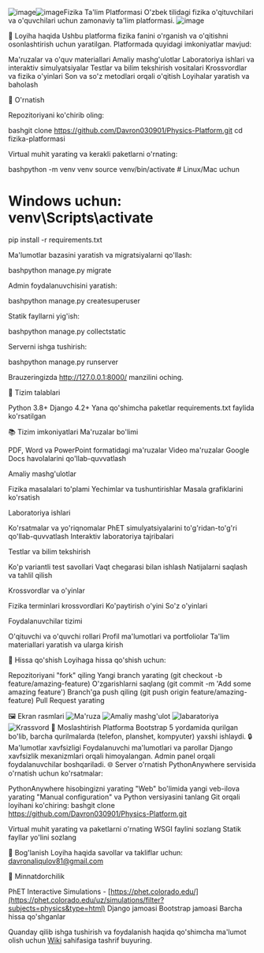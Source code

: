 ![image](https://github.com/user-attachments/assets/b0f3bb5e-d219-4076-a90e-161aaca9afd2)![image](https://github.com/user-attachments/assets/42f831c2-d6b8-4d4e-aee8-5399315a8504)Fizika Ta'lim Platformasi
O'zbek tilidagi fizika o'qituvchilari va o'quvchilari uchun zamonaviy ta'lim platformasi.
![image](https://github.com/user-attachments/assets/02facae7-121f-4817-8ee9-d595c429e8c7)

🌟 Loyiha haqida
Ushbu platforma fizika fanini o'rganish va o'qitishni osonlashtirish uchun yaratilgan. Platformada quyidagi imkoniyatlar mavjud:

Ma'ruzalar va o'quv materiallari
Amaliy mashg'ulotlar
Laboratoriya ishlari va interaktiv simulyatsiyalar
Testlar va bilim tekshirish vositalari
Krossvordlar va fizika o'yinlari
Son va so'z metodlari orqali o'qitish
Loyihalar yaratish va baholash

🚀 O'rnatish

Repozitoriyani ko'chirib oling:

bashgit clone https://github.com/Davron030901/Physics-Platform.git
cd fizika-platformasi

Virtual muhit yarating va kerakli paketlarni o'rnating:

bashpython -m venv venv
source venv/bin/activate  # Linux/Mac uchun
# Windows uchun: venv\Scripts\activate

pip install -r requirements.txt

Ma'lumotlar bazasini yaratish va migratsiyalarni qo'llash:

bashpython manage.py migrate

Admin foydalanuvchisini yaratish:

bashpython manage.py createsuperuser

Statik fayllarni yig'ish:

bashpython manage.py collectstatic

Serverni ishga tushirish:

bashpython manage.py runserver

Brauzeringizda http://127.0.0.1:8000/ manzilini oching.

🔧 Tizim talablari

Python 3.8+
Django 4.2+
Yana qo'shimcha paketlar requirements.txt faylida ko'rsatilgan

📚 Tizim imkoniyatlari
Ma'ruzalar bo'limi

PDF, Word va PowerPoint formatidagi ma'ruzalar
Video ma'ruzalar
Google Docs havolalarini qo'llab-quvvatlash

Amaliy mashg'ulotlar

Fizika masalalari to'plami
Yechimlar va tushuntirishlar
Masala grafiklarini ko'rsatish

Laboratoriya ishlari

Ko'rsatmalar va yo'riqnomalar
PhET simulyatsiyalarini to'g'ridan-to'g'ri qo'llab-quvvatlash
Interaktiv laboratoriya tajribalari

Testlar va bilim tekshirish

Ko'p variantli test savollari
Vaqt chegarasi bilan ishlash
Natijalarni saqlash va tahlil qilish

Krossvordlar va o'yinlar

Fizika terminlari krossvordlari
Ko'paytirish o'yini
So'z o'yinlari

Foydalanuvchilar tizimi

O'qituvchi va o'quvchi rollari
Profil ma'lumotlari va portfoliolar
Ta'lim materiallari yaratish va ularga kirish

🤝 Hissa qo'shish
Loyihaga hissa qo'shish uchun:

Repozitoriyani "fork" qiling
Yangi branch yarating (git checkout -b feature/amazing-feature)
O'zgarishlarni saqlang (git commit -m 'Add some amazing feature')
Branch'ga push qiling (git push origin feature/amazing-feature)
Pull Request yarating

🖼️ Ekran rasmlari
  ![Ma'ruza](https://github.com/user-attachments/assets/3a8ffac1-e562-4680-9182-8627ee619e8f)
![Amaliy mashg'ulot](https://github.com/user-attachments/assets/2c32a003-cbd0-4700-b8e0-c7e1d6dfa032)
  ![labaratoriya](https://github.com/user-attachments/assets/5efd8608-cb7c-41fb-81bd-78543a5d796e)
![Krassvord](https://github.com/user-attachments/assets/98faf9fb-da83-4442-bcb9-3d593e9164a0)
📱 Moslashtirish
Platforma Bootstrap 5 yordamida qurilgan bo'lib, barcha qurilmalarda (telefon, planshet, kompyuter) yaxshi ishlaydi.
🔒 Ma'lumotlar xavfsizligi
Foydalanuvchi ma'lumotlari va parollar Django xavfsizlik mexanizmlari orqali himoyalangan. Admin panel orqali foydalanuvchilar boshqariladi.
🌐 Server o'rnatish
PythonAnywhere servisida o'rnatish uchun ko'rsatmalar:

PythonAnywhere hisobingizni yarating
"Web" bo'limida yangi veb-ilova yarating
"Manual configuration" va Python versiyasini tanlang
Git orqali loyihani ko'chiring:
bashgit clone https://github.com/Davron030901/Physics-Platform.git

Virtual muhit yarating va paketlarni o'rnating
WSGI faylini sozlang
Statik fayllar yo'lini sozlang

📧 Bog'lanish
Loyiha haqida savollar va takliflar uchun: davronaliqulov81@gmail.com

🙏 Minnatdorchilik

PhET Interactive Simulations - [https://phet.colorado.edu/](https://phet.colorado.edu/uz/simulations/filter?subjects=physics&type=html)
Django jamoasi
Bootstrap jamoasi
Barcha hissa qo'shganlar


Quanday qilib ishga tushirish va foydalanish haqida qo'shimcha ma'lumot olish uchun [Wiki](https://github.com/Davron030901/Physics-Platform) sahifasiga tashrif buyuring.
